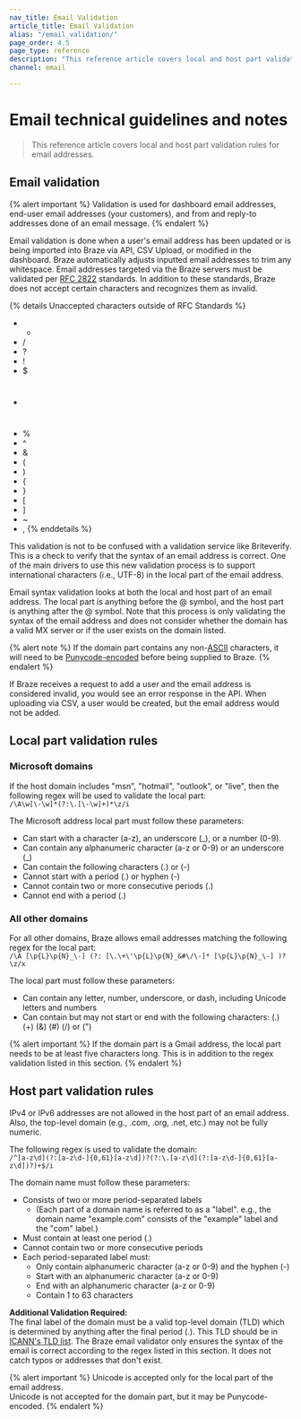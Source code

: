 ```yaml
---
nav_title: Email Validation 
article_title: Email Validation
alias: "/email_validation/"
page_order: 4.5
page_type: reference
description: "This reference article covers local and host part validation rules for email addresses."
channel: email

---
```


# Email technical guidelines and notes

> This reference article covers local and host part validation rules for email addresses.

## Email validation

{% alert important %}
Validation is used for dashboard email addresses, end-user email addresses (your customers), and from and reply-to addresses done of an email message.
{% endalert %}

Email validation is done when a user's email address has been updated or is being imported into Braze via API, CSV Upload, or modified in the dashboard. Braze automatically adjusts inputted email addresses to trim any whitespace. Email addresses targeted via the Braze servers must be validated per [RFC 2822](https://datatracker.ietf.org/doc/html/rfc2822) standards. In addition to these standards, Braze does not accept certain characters and recognizes them as invalid.

{% details Unaccepted characters outside of RFC Standards %}
- *
- /
- ?
- !
- $
- #
- %
- &#94;
- &
- (
- )
- {
- }
- [
- ]
- ~
- ,
{% enddetails %}

This validation is not to be confused with a validation service like Briteverify. This is a check to verify that the syntax of an email address is correct. One of the main drivers to use this new validation process is to support international characters (i.e., UTF-8) in the local part of the email address.

Email syntax validation looks at both the local and host part of an email address. The local part is anything before the @ symbol, and the host part is anything after the @ symbol. Note that this process is only validating the syntax of the email address and does not consider whether the domain has a valid MX server or if the user exists on the domain listed.

{% alert note %}
If the domain part contains any non-[ASCII](https://en.wikipedia.org/wiki/ASCII) characters, it will need to be [Punycode-encoded](https://www.punycoder.com/) before being supplied to Braze.
{% endalert %}

If Braze receives a request to add a user and the email address is considered invalid, you would see an error response in the API. When uploading via CSV, a user would be created, but the email address would not be added.

## Local part validation rules

### Microsoft domains

If the host domain includes "msn", "hotmail", "outlook", or "live", then the following regex will be used to validate the local part:<br>
`/\A\w[\-\w]*(?:\.[\-\w]+)*\z/i`

The Microsoft address local part must follow these parameters:

- Can start with a character (a-z), an underscore (_), or a number (0-9).  
- Can contain any alphanumeric character (a-z or 0-9) or an underscore (_)
- Can contain the following characters (.) or (-)
- Cannot start with a period (.) or hyphen (-)
- Cannot contain two or more consecutive periods (.)
- Cannot end with a period (.)

### All other domains

For all other domains, Braze allows email addresses matching the following regex for the local part:<br>
`/\A [\p{L}\p{N}_\-] (?: [\.\+\'\p{L}\p{N}_&#\/\-]* [\p{L}\p{N}_\-] )? \z/x`

The local part must follow these parameters:
- Can contain any letter, number, underscore, or dash, including Unicode letters and numbers
- Can contain but may not start or end with the following characters: (.) (+) (&) (#) (/) or (")

{% alert important %}
If the domain part is a Gmail address, the local part needs to be at least five characters long. This is in addition to the regex validation listed in this section.
{% endalert %}

## Host part validation rules

IPv4 or IPv6 addresses are not allowed in the host part of an email address. Also, the top-level domain (e.g., .com, .org, .net, etc.) may not be fully numeric.

The following regex is used to validate the domain:<br>
`/^[a-z\d](?:[a-z\d-]{0,61}[a-z\d])?(?:\.[a-z\d](?:[a-z\d-]{0,61}[a-z\d])?)+$/i`

The domain name must follow these parameters:

- Consists of two or more period-separated labels
	- (Each part of a domain name is referred to as a "label". e.g., the domain name "example.com" consists of the "example" label and the "com" label.)
- Must contain at least one period (.)
- Cannot contain two or more consecutive periods
- Each period-separated label must:
	- Only contain alphanumeric character (a-z or 0-9) and the hyphen (-)
	- Start with an alphanumeric character (a-z or 0-9)
	- End with an alphanumeric character (a-z or 0-9)
	- Contain 1 to 63 characters

**Additional Validation Required:**<br>
The final label of the domain must be a valid top-level domain (TLD) which is determined by anything after the final period (.). This TLD should be in [ICANN's TLD list][2]. The Braze email validator only ensures the syntax of the email is correct according to the regex listed in this section. It does not catch typos or addresses that don't exist.

{% alert important %}
Unicode is accepted only for the local part of the email address.<br>
Unicode is not accepted for the domain part, but it may be Punycode-encoded. 
{% endalert %}

[2]: https://data.iana.org/TLD/tlds-alpha-by-domain.txt
